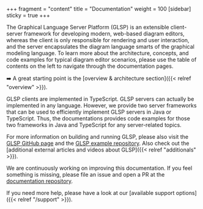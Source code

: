 +++
fragment = "content"
title = "Documentation"
weight = 100
[sidebar]
  sticky = true
+++

The Graphical Language Server Platform (GLSP) is an extensible client-server framework for developing modern, web-based diagram editors, whereas the client is only responsible for rendering and user interaction, and the server encapsulates the diagram language smarts of the graphical modeling language.
To learn more about the architecture, concepts, and code examples for typical diagram editor scenarios, please use the table of contents on the left to navigate through the documentation pages.

➡️ A great starting point is the [overview & architecture section]({{< relref  "overview" >}}).

GLSP clients are implemented in TypeScript. GLSP servers can actually be implemented in any language. However, we provide two server frameworks that can be used to efficiently implement GLSP servers in Java or TypeScript. Thus, the documentations provides code examples for those two frameworks in Java and TypeScript for any server-related topics.

For more information on building and running GLSP, please also visit the [GLSP GitHub page](https://github.com/eclipse-glsp/glsp) and the [GLSP example repository](https://github.com/eclipse-glsp/glsp-examples). Also check out the [additional external articles and videos about GLSP]({{< relref  "additionals" >}}).

We are continuously working on improving this documentation. If you feel something is missing, please file an issue and open a PR at the [documentation repository](https://github.com/eclipsesource/graphical-lsp-website).

If you need more help, please have a look at our [available support options]({{< relref  "/support" >}}).
